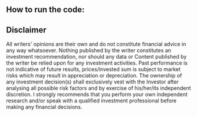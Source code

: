 ## <Name of the article>

## How to run the code:

## Disclaimer
All writers' opinions are their own and do not constitute financial advice in any way whatsoever. Nothing published by the writer constitutes an investment recommendation, nor should any data or Content published by the writer be relied upon for any investment activities.
Past performance is not indicative of future results, prices/invested sum is subject to market risks which may result in appreciation or depreciation. The ownership of any investment decision(s) shall exclusively vest with the Investor after analysing all possible risk factors and by exercise of his/her/its independent discretion. I strongly recommends that you perform your own independent research and/or speak with a qualified investment professional before making any financial decisions.